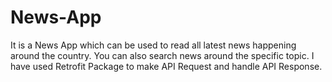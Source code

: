 # News-App
It is a News App which can be used to read all latest news happening around the country. You can also search news around the specific topic. I have used Retrofit Package to make API Request and handle API Response.
